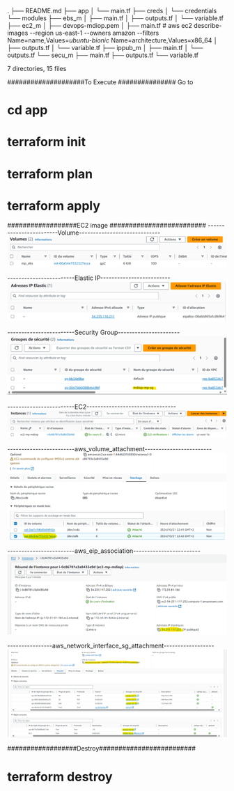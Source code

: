 .
├── README.md
├── app
│   └── main.tf
├── creds
│   └── credentials
└── modules
    ├── ebs_m
    │   ├── main.tf
    │   ├── outputs.tf
    │   └── variable.tf
    ├── ec2_m
    │   ├── devops-mdiop.pem
    │   ├── main.tf # 
    aws ec2 describe-images  --region us-east-1 --owners amazon --filters Name=name,Values=*ubuntu-bionic* Name=architecture,Values=x86_64
    │   ├── outputs.tf
    │   └── variable.tf
    ├── ippub_m
    │   ├── main.tf
    │   └── outputs.tf
    └── secu_m
        ├── main.tf
        ├── outputs.tf
        └── variable.tf

7 directories, 15 files

####################To Execute ###############
Go to 
# cd app
# terraform init
# terraform plan
# terraform apply
##################EC2 image #########################
------------------------Volume-----------------------------
![alt text](image.png)

------------------------Elastic IP-------------------------
![alt text](image-1.png)

------------------------Security Group----------------------
![alt text](image-2.png)

------------------------EC2--------------------------------
![alt text](image-3.png)

------------------------aws_volume_attachment------------------------
![alt text](image-5.png)

------------------------aws_eip_association------------------------
![alt text](image-4.png)

----------------aws_network_interface_sg_attachment------------------
![alt text](image-6.png)

##################Destroy#########################

# terraform destroy